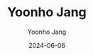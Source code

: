 ---
layout: personal_info  # FIXED! DO NOT CHANGE!
author: Yoonho Jang   # your name
title:  Yoonho Jang   # your name
date:   2024-06-06

params:
    position:  "PhD Course"    # TODO: push your position; the position should be the one between ["Principal Investigator", "PhD Course", "Master Course", "Graduate", Alumni]
    job_title: "Researcher"       # TODO: all of the students should specify the title of himself as a "Researcher"
    # telephone: "+82-31-299-4915"  # TODO: phone number (if you don't want to upload your phone number, comment or remove this line!)
    email:     "jyh8807@skku.edu"  # TODO: school email address (if you don't want to upload your email address, comment or remove this line!)
    
    profile_image: profile.jpg  # TODO: put the filename of the profile image here 

    interests: [   # TODO: fill out your research interests        
        "Memory Systems",
        "Processing-In-Memory"
    ]

    biography: |   # TODO: fill out your short biography... Introduce yourself! (if you don't want to upload your biography, comment or remove this whole section!)
         I started a combined master & doctor course at 2023 in Compasslab, Sungkyunkwan University. I am interested in the memory system and processing-in-memory architecture, especially DRAM. 

    enable_sections:  # TODO: this section checks whether to show "Experiences", "Awards and Honors", "Activities" (publications will automatically be added to your page)
        enable_experiences:   true  # enable "Professional Experience" section
        enable_awards_honors: false  # enable "Awards & Honors" section
        enable_activities:    false  # enable "Professional Activities" section


    # The sections below are optional...

    experiences:  # provide your professional experiences
        - {
            exp_from: "2023",  # start-date of this experience
            exp_to:   "",      # end-date of this experience (make this field empty if you are currently going through this experience)
            exp_desc: "Join Compasslab"
        }
        # - {
        #     exp_from: "2018",
        #     exp_to:   "2021",
        #     exp_desc: "Assistant Professor at Kyungpook National University"
        # }

    awards_honor:  # provide the list of awards that you won
        # - 2014 Best Paper Nominee, IEEE International Conference on Computer Design (ICCD'14)

    activities:  # provide list of professional activities
        # - { 
        #     act_type: "Editorial Board Member",  # type of the activity
        #     act_desc: "IEMEK Journal of Embedded Systems and Applications"  # detailed description of the activity
        # }
        # - {
        #     act_type: "Program Committee",
        #     act_desc: "IEEE International Conference on Computer Design (ICCD 2019)"
        # }
        # - {
        #     act_type: "Reviewer",
        #     act_desc: "IEEE International Conference on Computer Design (ICCD)"
        # }
---